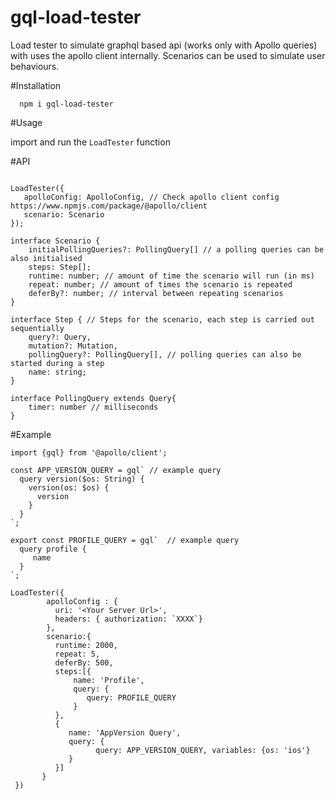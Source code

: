# gql-load-tester
Load tester to simulate graphql based api (works only with Apollo queries) with uses the apollo client internally. Scenarios can be used to simulate user behaviours.

#Installation
```
  npm i gql-load-tester
```


#Usage 

import and run the ```LoadTester``` function

#API
```

LoadTester({
   apolloConfig: ApolloConfig, // Check apollo client config https://www.npmjs.com/package/@apollo/client
   scenario: Scenario
});

interface Scenario {
    initialPollingQueries?: PollingQuery[] // a polling queries can be also initialised
    steps: Step[];
    runtime: number; // amount of time the scenario will run (in ms)
    repeat: number; // amount of times the scenario is repeated
    deferBy?: number; // interval between repeating scenarios
}

interface Step { // Steps for the scenario, each step is carried out sequentially
    query?: Query,
    mutation?: Mutation,
    pollingQuery?: PollingQuery[], // polling queries can also be started during a step
    name: string;
}

interface PollingQuery extends Query{
    timer: number // milliseconds
}

```
#Example 
```
import {gql} from '@apollo/client';

const APP_VERSION_QUERY = gql` // example query
  query version($os: String) {
    version(os: $os) {
      version
    }
  }
`;

export const PROFILE_QUERY = gql`  // example query
  query profile {
     name
  }
`;

LoadTester({
        apolloConfig : {
          uri: '<Your Server Url>',
          headers: { authorization: `XXXX`}
        },
        scenario:{
          runtime: 2000, 
          repeat: 5, 
          deferBy: 500, 
          steps:[{ 
              name: 'Profile',
              query: {
                 query: PROFILE_QUERY
              }
          },
          {
             name: 'AppVersion Query', 
             query: {
                   query: APP_VERSION_QUERY, variables: {os: 'ios'}
             }
          }]
       }
 })
```
